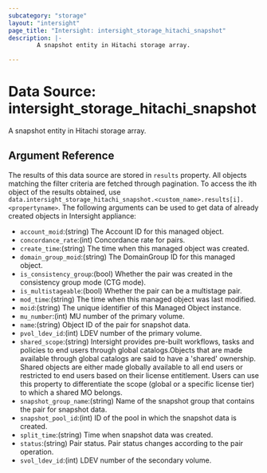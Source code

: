 ```yaml
---
subcategory: "storage"
layout: "intersight"
page_title: "Intersight: intersight_storage_hitachi_snapshot"
description: |-
        A snapshot entity in Hitachi storage array.

---
```


# Data Source: intersight_storage_hitachi_snapshot
A snapshot entity in Hitachi storage array.
## Argument Reference
The results of this data source are stored in `results` property.
All objects matching the filter criteria are fetched through pagination.
To access the ith object of the results obtained, use `data.intersight_storage_hitachi_snapshot.<custom_name>.results[i].<propertyname>`.
The following arguments can be used to get data of already created objects in Intersight appliance:
* `account_moid`:(string) The Account ID for this managed object. 
* `concordance_rate`:(int) Concordance rate for pairs. 
* `create_time`:(string) The time when this managed object was created. 
* `domain_group_moid`:(string) The DomainGroup ID for this managed object. 
* `is_consistency_group`:(bool) Whether the pair was created in the consistency group mode (CTG mode). 
* `is_multistageable`:(bool) Whether the pair can be a multistage pair. 
* `mod_time`:(string) The time when this managed object was last modified. 
* `moid`:(string) The unique identifier of this Managed Object instance. 
* `mu_number`:(int) MU number of the primary volume. 
* `name`:(string) Object ID of the pair for snapshot data. 
* `pvol_ldev_id`:(int) LDEV number of the primary volume. 
* `shared_scope`:(string) Intersight provides pre-built workflows, tasks and policies to end users through global catalogs.Objects that are made available through global catalogs are said to have a 'shared' ownership. Shared objects are either made globally available to all end users or restricted to end users based on their license entitlement. Users can use this property to differentiate the scope (global or a specific license tier) to which a shared MO belongs. 
* `snapshot_group_name`:(string) Name of the snapshot group that contains the pair for snapshot data. 
* `snapshot_pool_id`:(int) ID of the pool in which the snapshot data is created. 
* `split_time`:(string) Time when snapshot data was created. 
* `status`:(string) Pair status. Pair status changes according to the pair operation. 
* `svol_ldev_id`:(int) LDEV number of the secondary volume. 
 
